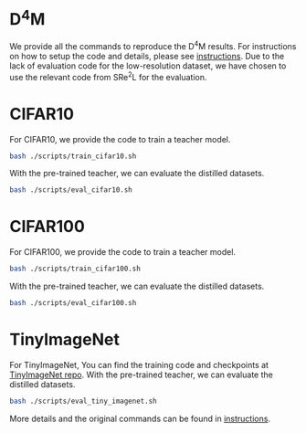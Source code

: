 # D$^4$M

We provide all the commands to reproduce the D$^4$M results. For instructions on how to setup the code and details, please see [instructions](instructions.md). Due to the lack of evaluation code for the low-resolution dataset, we have chosen to use the relevant code from SRe$^2$L for the evaluation.

# CIFAR10
For CIFAR10, we provide the code to train a teacher model.
``````bash
bash ./scripts/train_cifar10.sh
``````
With the pre-trained teacher, we can evaluate the distilled datasets.
``````bash
bash ./scripts/eval_cifar10.sh
``````
# CIFAR100
For CIFAR100, we provide the code to train a teacher model.
``````bash
bash ./scripts/train_cifar100.sh
``````
With the pre-trained teacher, we can evaluate the distilled datasets.
``````bash
bash ./scripts/eval_cifar100.sh
``````
# TinyImageNet
For TinyImageNet, You can find the training code and checkpoints at [TinyImageNet repo](https://github.com/zeyuanyin/tiny-imagenet). With the pre-trained teacher, we can evaluate the distilled datasets.
``````bash
bash ./scripts/eval_tiny_imagenet.sh
``````

More details and the original commands can be found in [instructions](instructions.md).

